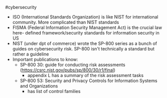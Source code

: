 #cybersecurity 

- ISO (International Standards Organization) is like NIST for international community. More complicated than NIST standards
- FISMA (Federal Information Security Management Act) is the crucial law here- defined framework/security standards for information security in US
- NIST (under dpt of commerce) wrote the SP-800 series as a bunch of guides on cybersecurity risk. SP-800 isn't technically a standard but rather a guideline
- Important publications to know:
	- SP-800 30: guide for conducting risk assessments (https://csrc.nist.gov/pubs/sp/800/30/r1/final)
		- appendix L has a summary of the risk assessment tasks
	- SP-800 53: Security and Privacy Controls for Information Systems and Organizations
		- has list of control families